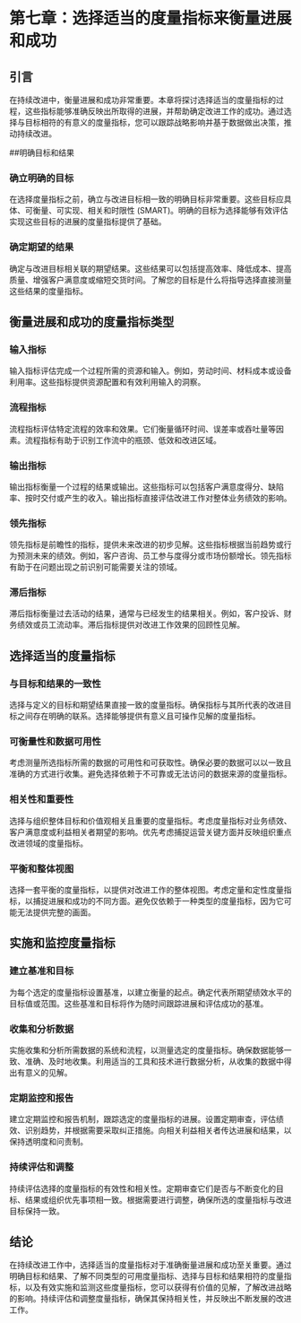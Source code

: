 第七章：选择适当的度量指标来衡量进展和成功
=====================

引言
---

在持续改进中，衡量进展和成功非常重要。本章将探讨选择适当的度量指标的过程，这些指标能够准确反映出所取得的进展，并帮助确定改进工作的成功。通过选择与目标相符的有意义的度量指标，您可以跟踪战略影响并基于数据做出决策，推动持续改进。

##明确目标和结果

### 确立明确的目标

在选择度量指标之前，确立与改进目标相一致的明确目标非常重要。这些目标应具体、可衡量、可实现、相关和时限性 (SMART)。明确的目标为选择能够有效评估实现这些目标的进展的度量指标提供了基础。

### 确定期望的结果

确定与改进目标相关联的期望结果。这些结果可以包括提高效率、降低成本、提高质量、增强客户满意度或缩短交货时间。了解您的目标是什么将指导选择直接测量这些结果的度量指标。

衡量进展和成功的度量指标类型
--------------

### 输入指标

输入指标评估完成一个过程所需的资源和输入。例如，劳动时间、材料成本或设备利用率。这些指标提供资源配置和有效利用输入的洞察。

### 流程指标

流程指标评估特定流程的效率和效果。它们衡量循环时间、误差率或吞吐量等因素。流程指标有助于识别工作流中的瓶颈、低效和改进区域。

### 输出指标

输出指标衡量一个过程的结果或输出。这些指标可以包括客户满意度得分、缺陷率、按时交付或产生的收入。输出指标直接评估改进工作对整体业务绩效的影响。

### 领先指标

领先指标是前瞻性的指标，提供未来改进的初步见解。这些指标根据当前趋势或行为预测未来的绩效。例如，客户咨询、员工参与度得分或市场份额增长。领先指标有助于在问题出现之前识别可能需要关注的领域。

### 滞后指标

滞后指标衡量过去活动的结果，通常与已经发生的结果相关。例如，客户投诉、财务绩效或员工流动率。滞后指标提供对改进工作效果的回顾性见解。

选择适当的度量指标
---------

### 与目标和结果的一致性

选择与定义的目标和期望结果直接一致的度量指标。确保指标与其所代表的改进目标之间存在明确的联系。选择能够提供有意义且可操作见解的度量指标。

### 可衡量性和数据可用性

考虑测量所选指标所需的数据的可用性和可获取性。确保必要的数据可以以一致且准确的方式进行收集。避免选择依赖于不可靠或无法访问的数据来源的度量指标。

### 相关性和重要性

选择与组织整体目标和价值观相关且重要的度量指标。考虑度量指标对业务绩效、客户满意度或利益相关者期望的影响。优先考虑捕捉运营关键方面并反映组织重点改进领域的度量指标。

### 平衡和整体视图

选择一套平衡的度量指标，以提供对改进工作的整体视图。考虑定量和定性度量指标，以捕捉进展和成功的不同方面。避免仅依赖于一种类型的度量指标，因为它可能无法提供完整的画面。

实施和监控度量指标
---------

### 建立基准和目标

为每个选定的度量指标设置基准，以建立衡量的起点。确定代表所期望绩效水平的目标值或范围。这些基准和目标将作为随时间跟踪进展和评估成功的基准。

### 收集和分析数据

实施收集和分析所需数据的系统和流程，以测量选定的度量指标。确保数据能够一致、准确、及时地收集。利用适当的工具和技术进行数据分析，从收集的数据中得出有意义的见解。

### 定期监控和报告

建立定期监控和报告机制，跟踪选定的度量指标的进展。设置定期审查，评估绩效、识别趋势，并根据需要采取纠正措施。向相关利益相关者传达进展和结果，以保持透明度和问责制。

### 持续评估和调整

持续评估选择的度量指标的有效性和相关性。定期审查它们是否与不断变化的目标、结果或组织优先事项相一致。根据需要进行调整，确保所选的度量指标与改进目标保持一致。

结论
---

在持续改进工作中，选择适当的度量指标对于准确衡量进展和成功至关重要。通过明确目标和结果、了解不同类型的可用度量指标、选择与目标和结果相符的度量指标，以及有效实施和监测这些度量指标，您可以获得有价值的见解，了解改进战略的影响。持续评估和调整度量指标，确保其保持相关性，并反映出不断发展的改进工作。

